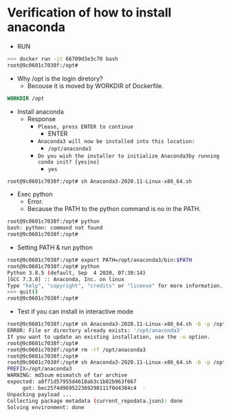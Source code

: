 # Verification of how to install anaconda

- RUN
```bash
>>> docker run -it 66709d3e3c70 bash
root@9c0601c7038f:/opt#
```

- Why /opt is the login diretory?
  - Becouse it is moved by WORKDIR of Dockerfile.
```Dockerfile
WORKDIR /opt
```

- Install anaconda
  - Response
    - `Please, press ENTER to continue`
      - ENTER
    - `Anaconda3 will now be installed into this location:`
      - `/opt/anaconda3`
    - `Do you wish the installer to initialize Anaconda3by running conda init? [yes|no]`
      - `yes`
```bash
root@9c0601c7038f:/opt# sh Anaconda3-2020.11-Linux-x86_64.sh
```

- Exec python
  - Error.
  - Because the PATH to the python command is no in the PATH.
```bash
root@9c0601c7038f:/opt# python
bash: python: command not found
root@9c0601c7038f:/opt#
```

- Setting PATH & run python
```bash
root@9c0601c7038f:/opt# export PATH=/opt/anaconda3/bin:$PATH
root@9c0601c7038f:/opt# python
Python 3.8.5 (default, Sep  4 2020, 07:30:14)
[GCC 7.3.0] :: Anaconda, Inc. on linux
Type "help", "copyright", "credits" or "license" for more information.
>>> quit()
root@9c0601c7038f:/opt#
```

-  Test if you can install in interactive mode
```bash
root@9c0601c7038f:/opt# sh Anaconda3-2020.11-Linux-x86_64.sh -b -p /opt/anaconda3
ERROR: File or directory already exists: '/opt/anaconda3'
If you want to update an existing installation, use the -u option.
root@9c0601c7038f:/opt# 
root@9c0601c7038f:/opt# rm -rf /opt/anaconda3
root@9c0601c7038f:/opt# 
root@9c0601c7038f:/opt# sh Anaconda3-2020.11-Linux-x86_64.sh -b -p /opt/anaconda3
PREFIX=/opt/anaconda3
WARNING: md5sum mismatch of tar archive
expected: a8f71d57955d4618ab3c1b02b963f667
     got: bec25f4d969522369298111f0d4384c4  -
Unpacking payload ...
Collecting package metadata (current_repodata.json): done
Solving environment: done
```

